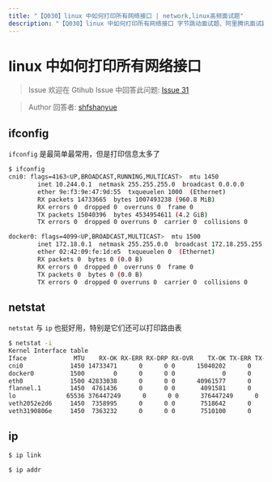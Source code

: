```yaml
---
title: "【Q030】linux 中如何打印所有网络接口 | network,linux高频面试题"
description: "【Q030】linux 中如何打印所有网络接口 字节跳动面试题、阿里腾讯面试题、美团小米面试题。"
---
```


# linux 中如何打印所有网络接口

> Issue
> 欢迎在 Gtihub Issue 中回答此问题: [Issue 31](https://github.com/shfshanyue/Daily-Question/issues/31)

> Author
> 回答者: [shfshanyue](https://github.com/shfshanyue)

## ifconfig

`ifconfig` 是最简单最常用，但是打印信息太多了

```bash
$ ifconfig
cni0: flags=4163<UP,BROADCAST,RUNNING,MULTICAST>  mtu 1450
        inet 10.244.0.1  netmask 255.255.255.0  broadcast 0.0.0.0
        ether 9e:f3:9e:47:9d:55  txqueuelen 1000  (Ethernet)
        RX packets 14733665  bytes 1007493238 (960.8 MiB)
        RX errors 0  dropped 0  overruns 0  frame 0
        TX packets 15040396  bytes 4534954611 (4.2 GiB)
        TX errors 0  dropped 0 overruns 0  carrier 0  collisions 0

docker0: flags=4099<UP,BROADCAST,MULTICAST>  mtu 1500
        inet 172.18.0.1  netmask 255.255.0.0  broadcast 172.18.255.255
        ether 02:42:09:fe:1d:e5  txqueuelen 0  (Ethernet)
        RX packets 0  bytes 0 (0.0 B)
        RX errors 0  dropped 0  overruns 0  frame 0
        TX packets 0  bytes 0 (0.0 B)
        TX errors 0  dropped 0 overruns 0  carrier 0  collisions 0
```

## netstat

`netstat` 与 `ip` 也挺好用，特别是它们还可以打印路由表

```bash
$ netstat -i
Kernel Interface table
Iface             MTU    RX-OK RX-ERR RX-DRP RX-OVR    TX-OK TX-ERR TX-DRP TX-OVR Flg
cni0             1450 14733471      0      0 0      15040202      0      0      0 BMRU
docker0          1500        0      0      0 0             0      0      0      0 BMU
eth0             1500 42833038      0      0 0      40961577      0      0      0 BMRU
flannel.1        1450  4761436      0      0 0       4091581      0      0      0 BMRU
lo              65536 376447249      0      0 0      376447249      0      0      0 LRU
veth2052e2d6     1450  7358995      0      0 0       7518642      0      0      0 BMRU
veth3190806e     1450  7363232      0      0 0       7510100      0      0      0 BMRU
```

## ip

```bash
$ ip link

$ ip addr
```
